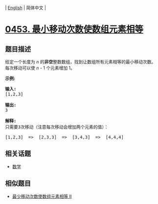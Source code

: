 
| [English](README_EN.md) | 简体中文 |
# [0453. 最小移动次数使数组元素相等](https://leetcode-cn.com/problems/minimum-moves-to-equal-array-elements/)
## 题目描述
<p>给定一个长度为 <em>n</em> 的<strong>非空</strong>整数数组，找到让数组所有元素相等的最小移动次数。每次移动可以使 <em>n</em> - 1 个元素增加 1。</p>

<p><strong>示例:</strong></p>

<pre>
<strong>输入:</strong>
[1,2,3]

<strong>输出:</strong>
3

<strong>解释:</strong>
只需要3次移动（注意每次移动会增加两个元素的值）：

[1,2,3]  =&gt;  [2,3,3]  =&gt;  [3,4,3]  =&gt;  [4,4,4]
</pre>

## 相关话题
- [数学](https://leetcode-cn.com/tag/math)
## 相似题目
- [最少移动次数使数组元素相等 II](../minimum-moves-to-equal-array-elements-ii/README.md)
